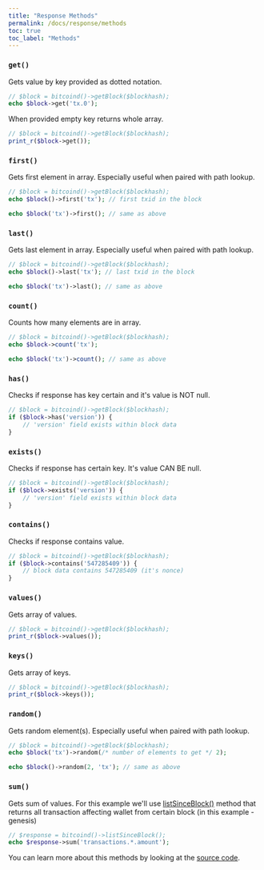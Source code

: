 ```yaml
---
title: "Response Methods"
permalink: /docs/response/methods
toc: true
toc_label: "Methods"
---
```

### `get()`
Gets value by key provided as dotted notation.
```php
// $block = bitcoind()->getBlock($blockhash);
echo $block->get('tx.0');
```
When provided empty key returns whole array.
```php
// $block = bitcoind()->getBlock($blockhash);
print_r($block->get());
```

### `first()`
Gets first element in array. Especially useful when paired with path lookup.
```php
// $block = bitcoind()->getBlock($blockhash);
echo $block()->first('tx'); // first txid in the block

echo $block('tx')->first(); // same as above
```

### `last()`
Gets last element in array. Especially useful when paired with path lookup.
```php
// $block = bitcoind()->getBlock($blockhash);
echo $block()->last('tx'); // last txid in the block

echo $block('tx')->last(); // same as above
```

### `count()`
Counts how many elements are in array.
```php
// $block = bitcoind()->getBlock($blockhash);
echo $block->count('tx');

echo $block('tx')->count(); // same as above
```

### `has()`
Checks if response has key certain and it's value is NOT null.
```php
// $block = bitcoind()->getBlock($blockhash);
if ($block->has('version')) {
	// 'version' field exists within block data
}
```

### `exists()`
Checks if response has certain key. It's value CAN BE null.
```php
// $block = bitcoind()->getBlock($blockhash);
if ($block->exists('version')) {
	// 'version' field exists within block data
}
```

### `contains()`
Checks if response contains value.
```php
// $block = bitcoind()->getBlock($blockhash);
if ($block->contains('547285409')) {
	// block data contains 547285409 (it's nonce)
}
```

### `values()`
Gets array of values.
```php
// $block = bitcoind()->getBlock($blockhash);
print_r($block->values());
```

### `keys()`
Gets array of keys.
```php
// $block = bitcoind()->getBlock($blockhash);
print_r($block->keys());
```

### `random()`
Gets random element(s). Especially useful when paired with path lookup.
```php
// $block = bitcoind()->getBlock($blockhash);
echo $block('tx')->random(/* number of elements to get */ 2);

echo $block()->random(2, 'tx'); // same as above
```

### `sum()`
Gets sum of values. For this example we'll use [listSinceBlock()](https://bitcoin.org/en/developer-reference#listsinceblock) method that returns all transaction affecting wallet from certain block (in this example - genesis)
```php
// $response = bitcoind()->listSinceBlock();
echo $response->sum('transactions.*.amount');
```

You can learn more about this methods by looking at the [source code](https://github.com/denpamusic/php-bitcoinrpc/blob/master/src/ResponseArrayTrait.php).
